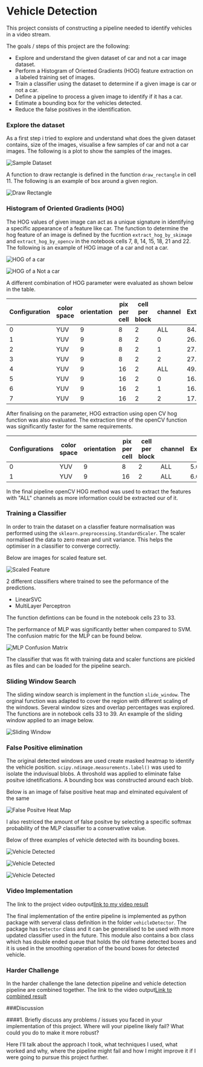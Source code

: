 [//]: # (Image References)
[image1]: ./output_images/draw_rectangles.png
[image3]: ./output_images/sampleset.png
[image4]: ./output_images/HOG_Vehicle.png
[image5]: ./output_images/HOG_nonvehicle.png
[image6]: ./output_images/feataure_scaling.png
[image7]: ./output_images/confusionmatrix.png
[image8]: ./output_images/slidingwindow.png
[image9]: ./output_images/FalsePositive.png
[image10]: ./output_images/test1.png
[image11]: ./output_images/test2.png
[image12]: ./output_images/test3.png
[video1]: ./project_video.mp4

# Vehicle Detection

This project consists of constructing a pipeline needed to identify vehicles in a video stream.

The goals / steps of this project are the following:

- Explore and understand the given dataset of car and not a car image dataset.
- Perform a Histogram of Oriented Gradients (HOG) feature extraction on a labeled training set of images.
- Train a classifier using the dataset to determine if a given image is car or not a car.
- Define a pipeline to process a given image to identify if it has a car.
- Estimate a bounding box for the vehicles detected.
- Reduce the false positives in the identification.


### Explore the dataset

As a first step i tried to explore and understand what does the given dataset contains, size of the images, visualise a few samples of car and not a car images. The following is a plot to show the samples of the images.

![Sample Dataset][image3]

A function to draw rectangle is defined in the function `draw_rectangle` in cell 11. The following is an example of box around a given region.

![Draw Rectangle][image1]


### Histogram of Oriented Gradients (HOG)

The HOG values of given image can act as a unique signature in identifying a specific appearance of a feature like car. The function to determine the hog feature of an image is defined by the fucntion `extract_hog_by_skimage` and `extract_hog_by_opencv` in the notebook cells 7, 8, 14, 15, 18, 21 and 22. The following is an example of HOG image of a car and not a car.

![HOG of a car][image4]

![HOG of a Not a car][image5]

A different combination of HOG parameter were evaluated as shown below in the table.

| Configuration | color space | orientation | pix per cell | cell per block | channel | Extract_Time |
|---------------|-------------|-------------|--------------|----------------|---------|--------------|
| 0             | YUV         | 9           | 8            | 2              | ALL     | 84.154645    |
| 1             | YUV         | 9           | 8            | 2              | 0       | 26.747634    |
| 2             | YUV         | 9           | 8            | 2              | 1       | 27.399855    |
| 3             | YUV         | 9           | 8            | 2              | 2       | 27.281057    |
| 4             | YUV         | 9           | 16           | 2              | ALL     | 49.047909    |
| 5             | YUV         | 9           | 16           | 2              | 0       | 16.573284    |
| 6             | YUV         | 9           | 16           | 2              | 1       | 16.791569    |
| 7             | YUV         | 9           | 16           | 2              | 2       | 17.329109    |

After finalising on the parameter, HOG extraction using open CV hog function was also evaluated. The extraction time of the openCV function was significantly faster for the same requirements.

| Configurations | color space | orientation | pix per cell | cell per block | channel | Extract_Time |
|----------------|-------------|-------------|--------------|----------------|---------|--------------|
| 0              | YUV         | 9           | 8            | 2              | ALL     | 5.052052     |
| 1              | YUV         | 9           | 16           | 2              | ALL     | 6.059657     |

In the final pipeline openCV HOG method was used to extract the features with "ALL" channels as more information could be extracted our of it.

### Training a Classifier

In order to train the dataset on a classfier feature normalisation was performed using the `sklearn.preprocessing.StandardScaler`. The scaler normalised the data to zero mean and unit variance. This helps the optimiser in a classifier to converge correctly.

Below are images for scaled feature set.

![Scaled Feature][image6]

2 different classifiers where trained to see the peformance of the predictions.
- LinearSVC
- MultiLayer Perceptron

The function defintions can be found in the notebook cells 23 to 33.

The performance of MLP was significantly better when compared to SVM. The confusion matric for the MLP can be found below.

![MLP Confusion Matrix][image7]

The classifier that was fit with training data and scaler functions are pickled as files and can be loaded for the pipeline search.

### Sliding Window Search

The sliding window search is implement in the function `slide_window`. The orginal function was adapted to cover the region with different scaling of the windows. Several window sizes and overlap percentages was explored. The functions are in notebook cells 33 to 39. An example of the sliding window applied to an image below. 

![Sliding Window][image8]

### False Positive elimination

The original detected windows are used create masked heatmap to identify the vehicle position. `scipy.ndimage.measurements.label()` was used to isolate the induvisual blobs. A throshold was applied to eliminate false positve idnetifications. A bounding box was constructed around each blob.

Below is an image of false positive heat map and elminated equivalent of the same

![False Positve Heat Map][image9]

I also restriced the amount of false positve by selecting a specific softmax probability of the MLP classifier to a conservative value.

Below of three examples of vehicle detected with its bounding boxes.

![Vehicle Detected][image10]

![Vehicle Detected][image11]

![Vehicle Detected][image12]

### Video Implementation

The link to the project video output[link to my video result](./project_video_out.mp4)

The final implementation of the entire pipeline is implemented as python package with serveral class definition in the folder `vehicleDetector`. The package has `Detector` class and it can be generalised to be used with more updated classifier used in the future. This module also contains a box class which has double ended queue that holds the old frame detected boxes and it is used in the smoothing operation of the bound boxes for detected vehicle.

### Harder Challenge

In the harder challenge the lane detection pipeline and vehicle detection pipeline are combined together. The link to the video output[Link to combined result](./project_video_combined.mp4)

###Discussion

####1. Briefly discuss any problems / issues you faced in your implementation of this project.  Where will your pipeline likely fail?  What could you do to make it more robust?

Here I'll talk about the approach I took, what techniques I used, what worked and why, where the pipeline might fail and how I might improve it if I were going to pursue this project further.  

